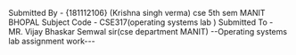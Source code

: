 
Submitted By -  {181112106} (Krishna singh verma) cse 5th sem MANIT BHOPAL
Subject Code - CSE317(operating systems lab )
Submitted To -  MR. Vijay Bhaskar Semwal sir(cse department MANIT)
--Operating systems lab assignment work---
